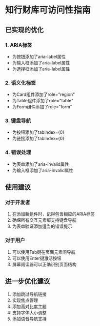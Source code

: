 
# 知行财库可访问性指南

## 已实现的优化

### 1. ARIA标签
- 为按钮添加了aria-label属性
- 为输入框添加了aria-label属性
- 为选择框添加了aria-label属性

### 2. 语义化标签
- 为Card组件添加了role="region"
- 为Table组件添加了role="table"
- 为Form组件添加了role="form"

### 3. 键盘导航
- 为按钮添加了tabIndex={0}
- 为链接添加了tabIndex={0}

### 4. 错误处理
- 为表单添加了aria-invalid属性
- 为输入框添加了aria-invalid属性

## 使用建议

### 对于开发者
1. 在添加新组件时，记得包含相应的ARIA标签
2. 确保所有交互元素都支持键盘导航
3. 为表单验证添加适当的错误提示

### 对于用户
1. 可以使用Tab键在页面元素间导航
2. 可以使用Enter键激活按钮
3. 屏幕阅读器可以正确识别页面结构

## 进一步优化建议

1. 添加跳过导航链接
2. 实现焦点管理
3. 添加高对比度主题
4. 支持字体大小调整
5. 添加语音导航支持
